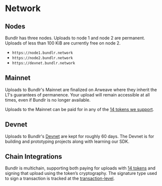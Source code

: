 # Network

## Nodes

Bundlr has three nodes. Uploads to node 1 and node 2 are permanent. Uploads of less than 100 KiB are currently free on node 2.

-   `https://node1.bundlr.network`
-   `https://node2.bundlr.network`
-   `https://devnet.bundlr.network`

## Mainnet

Uploads to Bundlr's Mainnet are finalized on Arweave where they inherit the L1's guarantees of permanence. Your upload will remain accessible at all times, even if Bundlr is no longer available.

Uploads to the Mainnet can be paid for in any of the [14 tokens we support](/overview/supported-tokens).

## Devnet

Uploads to Bundlr's [Devnet](/developer-docs/using-devnet) are kept for roughly 60 days. The Devnet is for building and prototyping projects along with learning our SDK.

## Chain Integrations

Bundlr is multichain, supporting both paying for uploads with [14 tokens](/overview/supported-tokens) and signing that upload using the token’s cryptography. The signature type used to sign a transaction is tracked at the [transaction-level](/learn/bundles).
